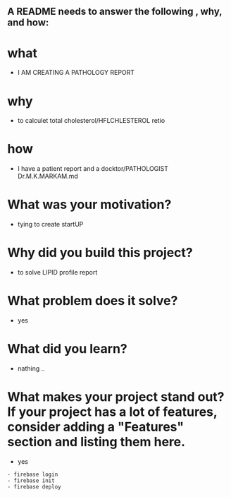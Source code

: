 ## A README needs to answer the following , why, and how:
# what
- I AM CREATING A PATHOLOGY REPORT
# why
- to calculet total cholesterol/HFLCHLESTEROL retio
# how 
- I have a patient report and a  docktor/PATHOLOGIST Dr.M.K.MARKAM.md 

# What was your motivation?
- tying to create startUP
# Why did you build this project?
- to solve LIPID profile report
# What problem does it solve?
- yes 
# What did you learn?
- nathing ..
# What makes your project stand out? If your project has a lot of features, consider adding a "Features" section and listing them here.
- yes 

```
- firebase login
- firebase init
- firebase deploy
```